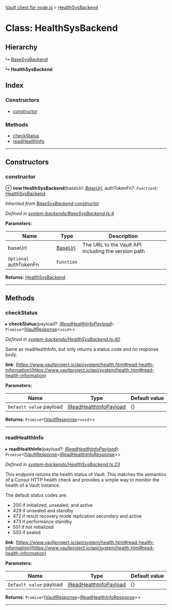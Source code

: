 [Vault client for node.js](../README.md) > [HealthSysBackend](../classes/healthsysbackend.md)

# Class: HealthSysBackend

## Hierarchy

↳  [BaseSysBackend](basesysbackend.md)

**↳ HealthSysBackend**

## Index

### Constructors

* [constructor](healthsysbackend.md#constructor)

### Methods

* [checkStatus](healthsysbackend.md#checkstatus)
* [readHealthInfo](healthsysbackend.md#readhealthinfo)

---

## Constructors

<a id="constructor"></a>

###  constructor

⊕ **new HealthSysBackend**(baseUrl: *[BaseUrl](../#baseurl)*, authTokenFn?: *`Function`*): [HealthSysBackend](healthsysbackend.md)

*Inherited from [BaseSysBackend](basesysbackend.md).[constructor](basesysbackend.md#constructor)*

*Defined in [system-backends/BaseSysBackend.ts:4](https://github.com/theogravity/vault-tacular/blob/cbfbab1/src/system-backends/BaseSysBackend.ts#L4)*

**Parameters:**

| Name | Type | Description |
| ------ | ------ | ------ |
| baseUrl | [BaseUrl](../#baseurl) |  The URL to the Vault API including the version path |
| `Optional` authTokenFn | `Function` |

**Returns:** [HealthSysBackend](healthsysbackend.md)

___

## Methods

<a id="checkstatus"></a>

###  checkStatus

▸ **checkStatus**(payload?: *[IReadHealthInfoPayload](../interfaces/ihealthsysbackend.ireadhealthinfopayload.md)*): `Promise`<[IVaultResponse](../interfaces/ivaultresponse.md)<`void`>>

*Defined in [system-backends/HealthSysBackend.ts:40](https://github.com/theogravity/vault-tacular/blob/cbfbab1/src/system-backends/HealthSysBackend.ts#L40)*

Same as readHealthInfo, but only returns a status code and no response body.

*__link__*: [https://www.vaultproject.io/api/system/health.html#read-health-information](https://www.vaultproject.io/api/system/health.html#read-health-information)

**Parameters:**

| Name | Type | Default value |
| ------ | ------ | ------ |
| `Default value` payload | [IReadHealthInfoPayload](../interfaces/ihealthsysbackend.ireadhealthinfopayload.md) |  {} |

**Returns:** `Promise`<[IVaultResponse](../interfaces/ivaultresponse.md)<`void`>>

___
<a id="readhealthinfo"></a>

###  readHealthInfo

▸ **readHealthInfo**(payload?: *[IReadHealthInfoPayload](../interfaces/ihealthsysbackend.ireadhealthinfopayload.md)*): `Promise`<[IVaultResponse](../interfaces/ivaultresponse.md)<[IReadHealthInfoResponse](../interfaces/ihealthsysbackend.ireadhealthinforesponse.md)>>

*Defined in [system-backends/HealthSysBackend.ts:23](https://github.com/theogravity/vault-tacular/blob/cbfbab1/src/system-backends/HealthSysBackend.ts#L23)*

This endpoint returns the health status of Vault. This matches the semantics of a Consul HTTP health check and provides a simple way to monitor the health of a Vault instance.

The default status codes are:

*   200 if initialized, unsealed, and active
*   429 if unsealed and standby
*   472 if result recovery mode replication secondary and active
*   473 if performance standby
*   501 if not initialized
*   503 if sealed

*__link__*: [https://www.vaultproject.io/api/system/health.html#read-health-information](https://www.vaultproject.io/api/system/health.html#read-health-information)

**Parameters:**

| Name | Type | Default value |
| ------ | ------ | ------ |
| `Default value` payload | [IReadHealthInfoPayload](../interfaces/ihealthsysbackend.ireadhealthinfopayload.md) |  {} |

**Returns:** `Promise`<[IVaultResponse](../interfaces/ivaultresponse.md)<[IReadHealthInfoResponse](../interfaces/ihealthsysbackend.ireadhealthinforesponse.md)>>

___

